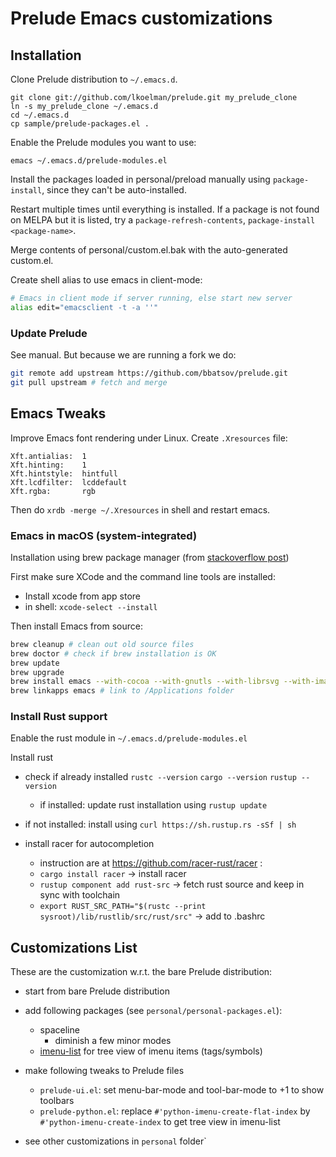 # Prelude Emacs customizations

## Installation

Clone Prelude distribution to `~/.emacs.d`.

    git clone git://github.com/lkoelman/prelude.git my_prelude_clone
    ln -s my_prelude_clone ~/.emacs.d
    cd ~/.emacs.d
    cp sample/prelude-packages.el .

Enable the Prelude modules you want to use:

    emacs ~/.emacs.d/prelude-modules.el

Install the packages loaded in personal/preload manually using `package-install`,
since they can't be auto-installed.

Restart multiple times until everything is installed. If a package is not found on MELPA but it is listed, try a `package-refresh-contents`, `package-install <package-name>`.

Merge contents of personal/custom.el.bak with the auto-generated custom.el.

Create shell alias to use emacs in client-mode:

```sh
# Emacs in client mode if server running, else start new server
alias edit="emacsclient -t -a ''"
```

### Update Prelude

See manual. But because we are running a fork we do:

``` sh
git remote add upstream https://github.com/bbatsov/prelude.git
git pull upstream # fetch and merge
```

## Emacs Tweaks

Improve Emacs font rendering under Linux. Create `.Xresources` file:

```
Xft.antialias:  1
Xft.hinting:    1
Xft.hintstyle:  hintfull
Xft.lcdfilter:  lcddefault
Xft.rgba:       rgb
```

Then do `xrdb -merge ~/.Xresources` in shell and restart emacs.



### Emacs in macOS (system-integrated)

Installation using brew package manager (from [stackoverflow post](https://stackoverflow.com/questions/44092539/how-can-i-install-emacs-correctly-on-os-x))

First make sure XCode and the command line tools are installed:

- Install xcode from app store
- in shell: `xcode-select --install`

Then install Emacs from source:

```sh
brew cleanup # clean out old source files
brew doctor # check if brew installation is OK
brew update
brew upgrade
brew install emacs --with-cocoa --with-gnutls --with-librsvg --with-imagemagick@6
brew linkapps emacs # link to /Applications folder
```

### Install Rust support

Enable the rust module in `~/.emacs.d/prelude-modules.el`

Install rust

- check if already installed `rustc --version` `cargo --version` `rustup --version`
  +  if installed: update rust installation using `rustup update`

- if not installed: install using `curl https://sh.rustup.rs -sSf | sh`

- install racer for autocompletion
  + instruction are at https://github.com/racer-rust/racer :
  + `cargo install racer` -> install racer
  + `rustup component add rust-src` -> fetch rust source and keep in sync with toolchain
  + `export RUST_SRC_PATH="$(rustc --print sysroot)/lib/rustlib/src/rust/src"` -> add to .bashrc

## Customizations List

These are the customization w.r.t. the bare Prelude distribution:

- start from bare Prelude distribution

- add following packages (see `personal/personal-packages.el`):
  + spaceline
    - diminish a few minor modes
  + [imenu-list](https://github.com/bmag/imenu-list) for tree view of imenu items (tags/symbols)

- make following tweaks to Prelude files
  + `prelude-ui.el`: set menu-bar-mode and tool-bar-mode to +1 to show toolbars
  + `prelude-python.el`: replace `#'python-imenu-create-flat-index` by `#'python-imenu-create-index` to get tree view in imenu-list

- see other customizations in `personal` folder`
